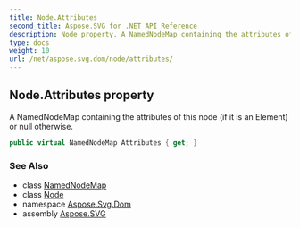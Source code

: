 ```yaml
---
title: Node.Attributes
second_title: Aspose.SVG for .NET API Reference
description: Node property. A NamedNodeMap containing the attributes of this node if it is an Element or null otherwise
type: docs
weight: 10
url: /net/aspose.svg.dom/node/attributes/
---
```

## Node.Attributes property

A NamedNodeMap containing the attributes of this node (if it is an Element) or null otherwise.

```csharp
public virtual NamedNodeMap Attributes { get; }
```

### See Also

* class [NamedNodeMap](../../../aspose.svg.collections/namednodemap/)
* class [Node](../)
* namespace [Aspose.Svg.Dom](../../node/)
* assembly [Aspose.SVG](../../../)
